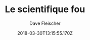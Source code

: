 ---
tmdb_id: '95414'
title: Le scientifique fou
original_title: The Mad Scientist
author: Dave Fleischer
img_name: madScientist.jpg
release_date: '1941-09-26'
synopsis: ''
tags:
- Superman
- Fleischer
category:
- Dessins Animés
youtube_url: ''
vimeo_url: ''
archive_url: ''
dailymotion_url: //www.dailymotion.com/embed/video/x6h1b99
cast: 'Bud Collyer,Jack Mercer,Jackson Beck,Julian Noa,Joan Alexander'
crew: 'Dave Fleischer,Jerry Siegel,Joe Shuster,Max Fleischer,Izzy Sparber'
imdb_id: tt0034247
adult: 'false'
date: '2018-03-30T13:15:55.170Z'
---